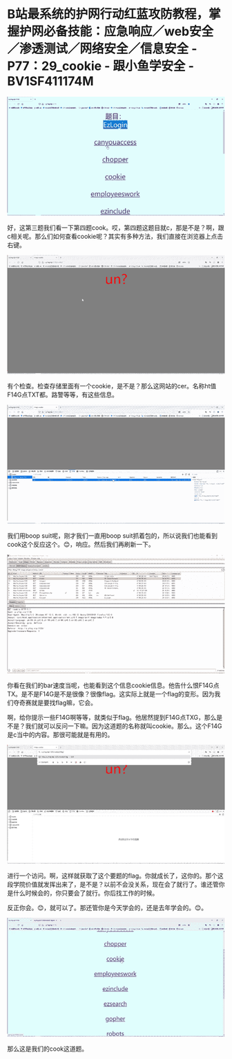 # B站最系统的护网行动红蓝攻防教程，掌握护网必备技能：应急响应／web安全／渗透测试／网络安全／信息安全 - P77：29_cookie - 跟小鱼学安全 - BV1SF411174M

![](img/62ef502c1524b0e2d607d76219d2623a_0.png)

好，这第三题我们看一下第四题cook。哎，第四题这题目就c，那是不是？啊，跟c相关呢。那么们如何查看cookie呢？其实有多种方法，我们直接在浏览器上点击右键。



![](img/62ef502c1524b0e2d607d76219d2623a_2.png)

有个检查。检查存储里面有一个cookie，是不是？那么这网站的cer。名称ht值F14G点TXT都。路警等等，有这些信息。



![](img/62ef502c1524b0e2d607d76219d2623a_4.png)

我们用boop suit呢，刚才我们一直用boop suit抓着包的，所以说我们也能看到cook这个反应这个。😊，响应。然后我们再刷新一下。



![](img/62ef502c1524b0e2d607d76219d2623a_6.png)

你看在我们的bar速度当呢，也能看到这个信息cookie信息。他告什么恨F14G点TX。是不是F14G是不是很像？很像flag。这实际上就是一个flag的变形。因为我们夺奇赛就是要找flag嘛，它会。

啊，给你提示一些F14G啊等等，就类似于flag。他居然提到F14G点TXG，那么是不是？我们就可以反问一下嘛。因为这道题的名称就叫cookie。那么。这个F14G是c当中的内容。那很可能就是有用的。



![](img/62ef502c1524b0e2d607d76219d2623a_8.png)

进行一个访问。啊，这样就获取了这个要题的flag。你就成长了，这你的。那个这段学院价值就发挥出来了，是不是？以前不会没关系，现在会了就行了。谁还管你是什么时候会的，你只要会了就行。你后找工作的时候。

反正你会。😊，就可以了。那还管你是今天学会的，还是去年学会的。😊。

![](img/62ef502c1524b0e2d607d76219d2623a_10.png)

那么这是我们的cook这道题。